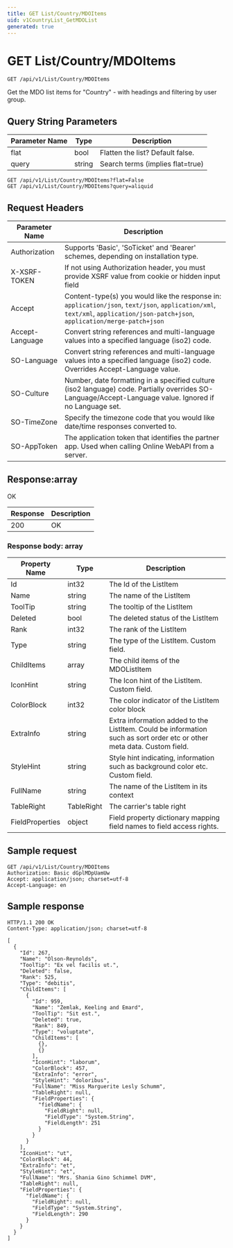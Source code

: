 ```yaml
---
title: GET List/Country/MDOItems
uid: v1CountryList_GetMDOList
generated: true
---
```


# GET List/Country/MDOItems

```http
GET /api/v1/List/Country/MDOItems
```

Get the MDO list items for "Country" - with headings and filtering by user group.







## Query String Parameters

| Parameter Name | Type |  Description |
|----------------|------|--------------|
| flat | bool |  Flatten the list? Default false. |
| query | string |  Search terms (implies flat=true) |

```http
GET /api/v1/List/Country/MDOItems?flat=False
GET /api/v1/List/Country/MDOItems?query=aliquid
```


## Request Headers

| Parameter Name | Description |
|----------------|-------------|
| Authorization  | Supports 'Basic', 'SoTicket' and 'Bearer' schemes, depending on installation type. |
| X-XSRF-TOKEN   | If not using Authorization header, you must provide XSRF value from cookie or hidden input field |
| Accept         | Content-type(s) you would like the response in: `application/json`, `text/json`, `application/xml`, `text/xml`, `application/json-patch+json`, `application/merge-patch+json` |
| Accept-Language | Convert string references and multi-language values into a specified language (iso2) code. |
| SO-Language | Convert string references and multi-language values into a specified language (iso2) code. Overrides Accept-Language value. |
| SO-Culture | Number, date formatting in a specified culture (iso2 language) code. Partially overrides SO-Language/Accept-Language value. Ignored if no Language set. |
| SO-TimeZone | Specify the timezone code that you would like date/time responses converted to. |
| SO-AppToken | The application token that identifies the partner app. Used when calling Online WebAPI from a server. |


## Response:array

OK

| Response | Description |
|----------------|-------------|
| 200 | OK |

### Response body: array

| Property Name | Type |  Description |
|----------------|------|--------------|
| Id | int32 | The Id of the ListItem |
| Name | string | The name of the ListItem |
| ToolTip | string | The tooltip of the ListItem |
| Deleted | bool | The deleted status of the ListItem |
| Rank | int32 | The rank of the ListItem |
| Type | string | The type of the ListItem. Custom field. |
| ChildItems | array | The child items of the MDOListItem |
| IconHint | string | The Icon hint of the ListItem. Custom field. |
| ColorBlock | int32 | The color indicator of the ListItem color block |
| ExtraInfo | string | Extra information added to the ListItem. Could be information such as sort order etc or other meta data. Custom field. |
| StyleHint | string | Style hint indicating, information such as background color etc. Custom field. |
| FullName | string | The name of the ListItem in its context |
| TableRight | TableRight | The carrier's table right |
| FieldProperties | object | Field property dictionary mapping field names to field access rights. |

## Sample request

```http!
GET /api/v1/List/Country/MDOItems
Authorization: Basic dGplMDpUamUw
Accept: application/json; charset=utf-8
Accept-Language: en
```

## Sample response

```http_
HTTP/1.1 200 OK
Content-Type: application/json; charset=utf-8

[
  {
    "Id": 267,
    "Name": "Olson-Reynolds",
    "ToolTip": "Ex vel facilis ut.",
    "Deleted": false,
    "Rank": 525,
    "Type": "debitis",
    "ChildItems": [
      {
        "Id": 959,
        "Name": "Zemlak, Keeling and Emard",
        "ToolTip": "Sit est.",
        "Deleted": true,
        "Rank": 849,
        "Type": "voluptate",
        "ChildItems": [
          {},
          {}
        ],
        "IconHint": "laborum",
        "ColorBlock": 457,
        "ExtraInfo": "error",
        "StyleHint": "doloribus",
        "FullName": "Miss Marguerite Lesly Schumm",
        "TableRight": null,
        "FieldProperties": {
          "fieldName": {
            "FieldRight": null,
            "FieldType": "System.String",
            "FieldLength": 251
          }
        }
      }
    ],
    "IconHint": "ut",
    "ColorBlock": 44,
    "ExtraInfo": "et",
    "StyleHint": "et",
    "FullName": "Mrs. Shania Gino Schimmel DVM",
    "TableRight": null,
    "FieldProperties": {
      "fieldName": {
        "FieldRight": null,
        "FieldType": "System.String",
        "FieldLength": 290
      }
    }
  }
]
```